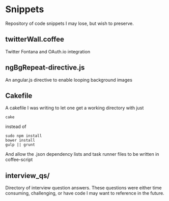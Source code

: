 # Snippets

Repository of code snippets I may lose, but wish to preserve.   

## twitterWall.coffee 

Twitter Fontana and OAuth.io integration  

## ngBgRepeat-directive.js

An angular.js directive to enable looping background images  

## Cakefile

A cakefile I was writing to let one get a working directory with just   

``` 
cake 
``` 

instead of 
``` 
sudo npm install 
bower install
gulp || grunt
```
And allow the .json dependency lists and task runner files to be written in coffee-script

## interview_qs/

Directory of interview question answers. These questions were either time consuming, challenging, or have code I may want to reference in the future. 